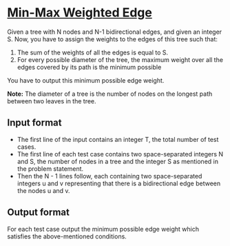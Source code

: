 # [Min-Max Weighted Edge][link]

Given a tree with N nodes and N-1 bidirectional edges, and given an integer S. Now, you have to assign the weights to the edges of this tree such that:

1. The sum of the weights of all the edges is equal to S.
2. For every possible diameter of the tree, the maximum weight over all the edges covered by its path is the minimum possible

You have to output this minimum possible edge weight.

**Note:** The diameter of a tree is the number of nodes on the longest path between two leaves in the tree.

## Input format

- The first line of the input contains an integer T, the total number of test cases.
- The first line of each test case contains two space-separated integers N and S, the number of nodes in a tree and the integer S as mentioned in the problem statement.
- Then the N - 1 lines follow, each containing two space-separated integers u and v representing that there is a bidirectional edge between the nodes u and v.

## Output format

For each test case output the minimum possible edge weight which satisfies the above-mentioned conditions.

[link]: https://www.hackerearth.com/practice/algorithms/graphs/graph-representation/practice-problems/algorithm/min-max-weighted-edge-ni-f211b5cb/
